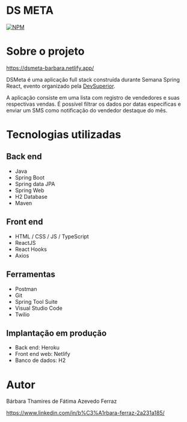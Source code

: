 # DS META
[![NPM](https://img.shields.io/npm/l/react)](https://github.com/barbaraFerraz/dsmeta/blob/main/LICENCE) 

# Sobre o projeto

https://dsmeta-barbara.netlify.app/

DSMeta é uma aplicação full stack construída durante Semana Spring React, evento organizado pela [DevSuperior](https://devsuperior.com.br "Site da DevSuperior").

A aplicação consiste em uma lista com registro de vendedores e suas respectivas vendas. É possível filtrar os dados por datas específicas e enviar um SMS como notificação do vendedor destaque do mês.

# Tecnologias utilizadas

## Back end
- Java
- Spring Boot
- Spring data JPA
- Spring Web
- H2 Database
- Maven
## Front end
- HTML / CSS / JS / TypeScript
- ReactJS
- React Hooks
- Axios
## Ferramentas
- Postman
- Git
- Spring Tool Suite
- Visual Studio Code
- Twilio
## Implantação em produção
- Back end: Heroku
- Front end web: Netlify
- Banco de dados: H2

# Autor

Bárbara Thamires de Fátima Azevedo Ferraz

https://www.linkedin.com/in/b%C3%A1rbara-ferraz-2a231a185/

